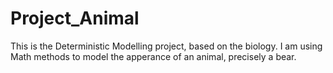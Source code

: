 # Project_Animal
This is the Deterministic Modelling project, based on the biology. I am using Math methods to model the apperance of an animal, precisely a bear.
